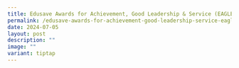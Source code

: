 ```yaml
---
title: Edusave Awards for Achievement, Good Leadership & Service (EAGLES) 2024
permalink: /edusave-awards-for-achievement-good-leadership-service-eagles-2024/
date: 2024-07-05
layout: post
description: ""
image: ""
variant: tiptap
---
```

<p></p>